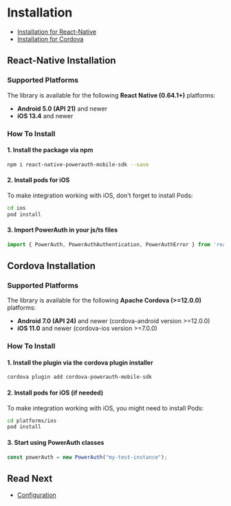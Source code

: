 # Installation

- [Installation for React-Native](#react-native-installation)
- [Installation for Cordova](#cordova-installation)

## React-Native Installation

### Supported Platforms

The library is available for the following __React Native (0.64.1+)__ platforms:

- __Android 5.0 (API 21)__ and newer
- __iOS 13.4__ and newer

### How To Install

#### 1. Install the package via npm
```sh
npm i react-native-powerauth-mobile-sdk --save
```

#### 2. Install pods for iOS

To make integration working with iOS, don't forget to install Pods:

```sh
cd ios
pod install
```

#### 3. Import PowerAuth in your js/ts files

```typescript
import { PowerAuth, PowerAuthAuthentication, PowerAuthError } from 'react-native-powerauth-mobile-sdk';
```

## Cordova Installation

### Supported Platforms

The library is available for the following __Apache Cordova (>=12.0.0)__ platforms:

- __Android 7.0 (API 24)__ and newer (cordova-android version >=12.0.0)
- __iOS 11.0__ and newer (cordova-ios version >=7.0.0)

### How To Install

#### 1. Install the plugin via the cordova plugin installer
```sh
cordova plugin add cordova-powerauth-mobile-sdk
```

#### 2. Install pods for iOS (if needed)

To make integration working with iOS, you might need to install Pods:

```sh
cd platforms/ios
pod install
```

#### 3. Start using PowerAuth classes

```typescript
const powerAuth = new PowerAuth("my-test-instance");
```

## Read Next

- [Configuration](./Configuration.md)

